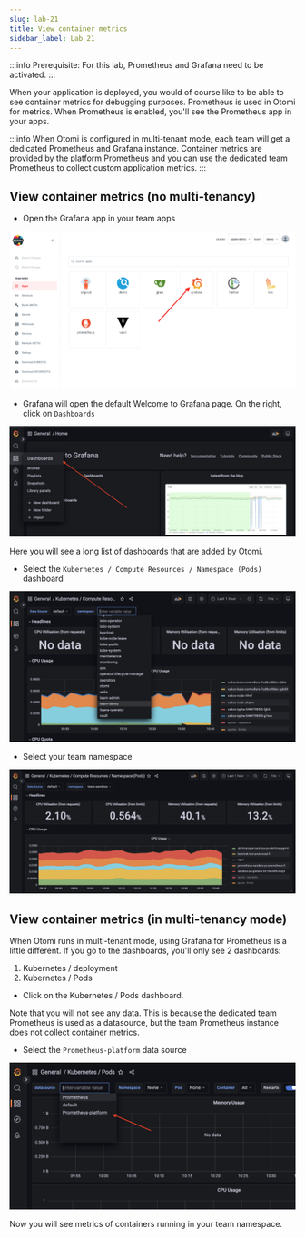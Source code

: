 ```yaml
---
slug: lab-21
title: View container metrics
sidebar_label: Lab 21
---
```


:::info
Prerequisite: For this lab, Prometheus and Grafana need to be activated.
:::

When your application is deployed, you would of course like to be able to see container metrics for debugging purposes. Prometheus is used in Otomi for metrics. When Prometheus is enabled, you'll see the Prometheus app in your apps.

:::info
When Otomi is configured in multi-tenant mode, each team will get a dedicated Prometheus and Grafana instance. Container metrics are provided by the platform Prometheus and you can use the dedicated team Prometheus to collect custom application metrics.
:::

## View container metrics (no multi-tenancy)

- Open the Grafana app in your team apps

![kubecfg](../../img/grafana-teams.png)

- Grafana will open the default Welcome to Grafana page. On the right, click on `Dashboards`

![kubecfg](../../img/grafana-dashboards.png)


Here you will see a long list of dashboards that are added by Otomi. 

- Select the `Kubernetes / Compute Resources / Namespace (Pods)` dashboard

![kubecfg](../../img/dashboard-1.png)

- Select your team namespace

![kubecfg](../../img/dashboard-2.png)


## View container metrics (in multi-tenancy mode)

When Otomi runs in multi-tenant mode, using Grafana for Prometheus is a little different. If you go to the dashboards, you'll only see 2 dashboards:

1. Kubernetes / deployment
2. Kubernetes / Pods

- Click on the Kubernetes / Pods dashboard. 
  
Note that you will not see any data. This is because the dedicated team Prometheus is used as a datasource, but the team Prometheus instance does not collect container metrics.

- Select the `Prometheus-platform` data source

![kubecfg](../../img/prometheus-platform.png)

Now you will see metrics of containers running in your team namespace.